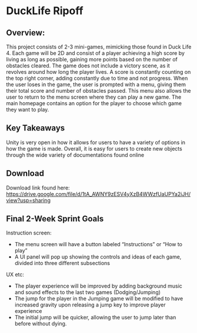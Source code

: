 DuckLife Ripoff 
=======================

 Overview:
 --------

This project consists of 2-3 mini-games, mimicking those found in Duck Life 4.  Each game will be 2D and consist of a player achieving a high score by living as long as possible, gaining  more points based on the number of obstacles cleared.  The game does not include a victory scene, as it revolves around how long the player lives.  A score is constantly counting on the top right corner, adding constantly due to time and not progress.  When the user loses in the game, the user is prompted with a menu, giving them their total score and number of obstacles passed.  This menu also allows the user to return to the menu screen where they can play a new game.  The main homepage contains an option for the player to choose which game they want to play.

Key Takeaways
--
Unity is very open in how it allows for users to have a variety of options in how the game is made.  Overall, it is easy for users to create new objects through the wide variety of documentations found online

Download
----
Download link found here:
https://drive.google.com/file/d/1tA_AWNY9zESV4yXzB4WWzfUaUPYa2iJH/view?usp=sharing



Final 2-Week Sprint Goals 
--------

Instruction screen:
- The menu screen will have a button labeled “Instructions” or “How to play”
- A UI panel will pop up showing the controls and ideas of each game, divided into three 
  different subsections

UX etc:
- The player experience will be improved by adding background music and sound effects to the last two games (Dodging/Jumping)
- The jump for the player in the Jumping game will be modified to have increased gravity upon releasing a jump key to improve player experience
- The initial jump will be quicker, allowing the user to jump later than before without dying.
